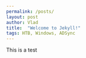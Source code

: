 ```yaml
---
permalink: /posts/
layout: post
author: Vlad
title:  "Welcome to Jekyll!"
tags: HTB, Windows, ADSync
---
```

This is a test
